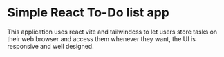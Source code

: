 # Simple React To-Do list app

This application uses react vite and tailwindcss to let users store tasks on their web browser and access them whenever they want, the UI is responsive and well designed.


